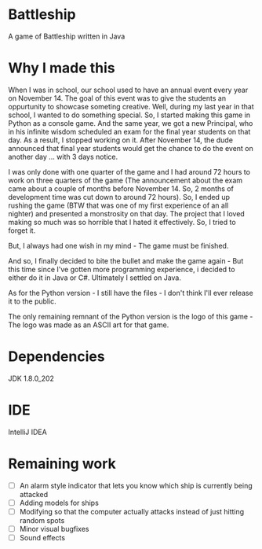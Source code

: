 # Battleship
A game of Battleship written in Java

# Why I made this
When I was in school, our school used to have an annual event every year on November 14. The goal of this event was to give the students an oppurtunity to showcase someting creative. Well, during my last year in that school, I wanted to do something special. So, I started making this game in Python as a console game. And the same year, we got a new Principal, who in his infinite wisdom scheduled an exam for the final year students on that day. As a result, I stopped working on it. After November 14, the dude announced that final year students would get the chance to do the event on another day ... with 3 days notice. 

I was only done with one quarter of the game and I had around 72 hours to work on three quarters of the game (The announcement about the exam came about a couple of months before November 14. So, 2 months of development time was cut down to around 72 hours). So, I ended up rushing the game (BTW that was one of my first experience of an all nighter) and presented a monstrosity on that day. The project that I loved making so much was so horrible that I hated it effectively. So, I tried to forget it.

But, I always had one wish in my mind - The game must be finished.

And so, I finally decided to bite the bullet and make the game again - But this time since I've gotten more programming experience, i decided to either do it in Java or C#. Ultimately I settled on Java.

As for the Python version - I still have the files - I don't think I'll ever release it to the public.

The only remaining remnant of the Python version is the logo of this game - The logo was made as an ASCII art for that game.

# Dependencies
JDK 1.8.0_202

# IDE
IntelliJ IDEA

# Remaining work
- [ ] An alarm style indicator that lets you know which ship is currently being attacked
- [ ] Adding models for ships
- [ ] Modifying so that the computer actually attacks instead of just hitting random spots
- [ ] Minor visual bugfixes
- [ ] Sound effects
